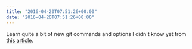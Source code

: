 ```yaml
---
title: "2016-04-20T07:51:26+00:00"
date: "2016-04-20T07:51:26+00:00"
---
```


Learn quite a bit of new git commands and options I didn't know yet from [this article](http://www.alexkras.com/19-git-tips-for-everyday-use/).
